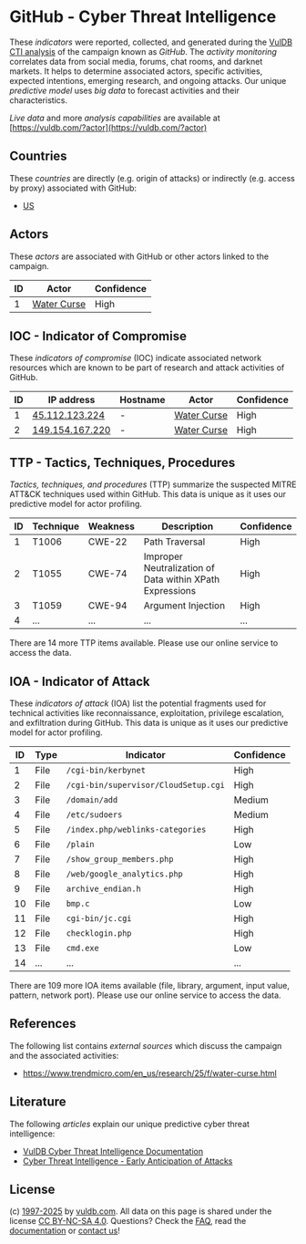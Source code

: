 # GitHub - Cyber Threat Intelligence

These _indicators_ were reported, collected, and generated during the [VulDB CTI analysis](https://vuldb.com/?kb.cti) of the campaign known as _GitHub_. The _activity monitoring_ correlates data from social media, forums, chat rooms, and darknet markets. It helps to determine associated actors, specific activities, expected intentions, emerging research, and ongoing attacks. Our unique _predictive model_ uses _big data_ to forecast activities and their characteristics.

_Live data_ and more _analysis capabilities_ are available at [https://vuldb.com/?actor](https://vuldb.com/?actor)

## Countries

These _countries_ are directly (e.g. origin of attacks) or indirectly (e.g. access by proxy) associated with GitHub:

* [US](https://vuldb.com/?country.us)

## Actors

These _actors_ are associated with GitHub or other actors linked to the campaign.

ID | Actor | Confidence
-- | ----- | ----------
1 | [Water Curse](https://vuldb.com/?actor.water_curse) | High

## IOC - Indicator of Compromise

These _indicators of compromise_ (IOC) indicate associated network resources which are known to be part of research and attack activities of GitHub.

ID | IP address | Hostname | Actor | Confidence
-- | ---------- | -------- | ----- | ----------
1 | [45.112.123.224](https://vuldb.com/?ip.45.112.123.224) | - | [Water Curse](https://vuldb.com/?actor.water_curse) | High
2 | [149.154.167.220](https://vuldb.com/?ip.149.154.167.220) | - | [Water Curse](https://vuldb.com/?actor.water_curse) | High

## TTP - Tactics, Techniques, Procedures

_Tactics, techniques, and procedures_ (TTP) summarize the suspected MITRE ATT&CK techniques used within GitHub. This data is unique as it uses our predictive model for actor profiling.

ID | Technique | Weakness | Description | Confidence
-- | --------- | -------- | ----------- | ----------
1 | T1006 | CWE-22 | Path Traversal | High
2 | T1055 | CWE-74 | Improper Neutralization of Data within XPath Expressions | High
3 | T1059 | CWE-94 | Argument Injection | High
4 | ... | ... | ... | ...

There are 14 more TTP items available. Please use our online service to access the data.

## IOA - Indicator of Attack

These _indicators of attack_ (IOA) list the potential fragments used for technical activities like reconnaissance, exploitation, privilege escalation, and exfiltration during GitHub. This data is unique as it uses our predictive model for actor profiling.

ID | Type | Indicator | Confidence
-- | ---- | --------- | ----------
1 | File | `/cgi-bin/kerbynet` | High
2 | File | `/cgi-bin/supervisor/CloudSetup.cgi` | High
3 | File | `/domain/add` | Medium
4 | File | `/etc/sudoers` | Medium
5 | File | `/index.php/weblinks-categories` | High
6 | File | `/plain` | Low
7 | File | `/show_group_members.php` | High
8 | File | `/web/google_analytics.php` | High
9 | File | `archive_endian.h` | High
10 | File | `bmp.c` | Low
11 | File | `cgi-bin/jc.cgi` | High
12 | File | `checklogin.php` | High
13 | File | `cmd.exe` | Low
14 | ... | ... | ...

There are 109 more IOA items available (file, library, argument, input value, pattern, network port). Please use our online service to access the data.

## References

The following list contains _external sources_ which discuss the campaign and the associated activities:

* https://www.trendmicro.com/en_us/research/25/f/water-curse.html

## Literature

The following _articles_ explain our unique predictive cyber threat intelligence:

* [VulDB Cyber Threat Intelligence Documentation](https://vuldb.com/?kb.cti)
* [Cyber Threat Intelligence - Early Anticipation of Attacks](https://www.scip.ch/en/?labs.20201022)

## License

(c) [1997-2025](https://vuldb.com/?kb.changelog) by [vuldb.com](https://vuldb.com/?kb.about). All data on this page is shared under the license [CC BY-NC-SA 4.0](https://creativecommons.org/licenses/by-nc-sa/4.0/). Questions? Check the [FAQ](https://vuldb.com/?kb.faq), read the [documentation](https://vuldb.com/?kb) or [contact us](https://vuldb.com/?contact)!
